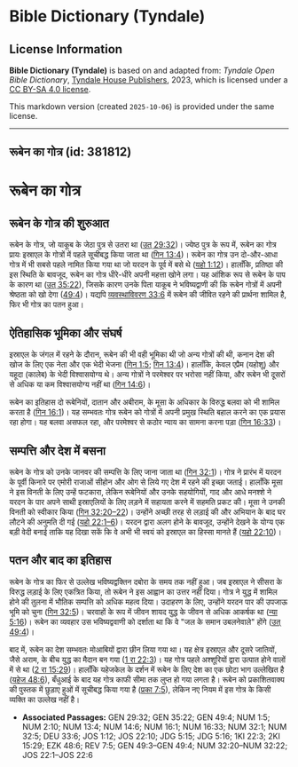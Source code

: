 # Bible Dictionary (Tyndale)

## License Information

**Bible Dictionary (Tyndale)** is based on and adapted from: _Tyndale Open Bible Dictionary_, [Tyndale House Publishers](https://tyndaleopenresources.com/), 2023, which is licensed under a [CC BY-SA 4.0 license](https://creativecommons.org/licenses/by-sa/4.0/legalcode.en).

This markdown version (created `2025-10-06`) is provided under the same license.



--------------------------------

## रूबेन का गोत्र (id: 381812)

रूबेन का गोत्र
==============

रूबेन के गोत्र की शुरुआत
------------------------

रूबेन के गोत्र, जो याकूब के जेठा पुत्र से उतरा था ([उत् 29:32](https://ref.ly/Gen29:32))। ज्येष्ठ पुत्र के रूप में, रूबेन का गोत्र प्रायः इस्राएल के गोत्रों में पहले सूचीबद्ध किया जाता था ([गिन 13:4](https://ref.ly/Num13:4))। रूबेन का गोत्र उन दो\-और\-आधा गोत्र में भी सबसे पहले नामित किया गया था जो यरदन के पूर्व में बसे थे ([यहो 1:12](https://ref.ly/Josh1:12))। हालाँकि, प्रतिष्ठा की इस स्थिति के बावजूद, रूबेन का गोत्र धीरे\-धीरे अपनी महत्ता खोने लगा। यह आंशिक रूप से रूबेन के पाप के कारण था ([उत् 35:22](https://ref.ly/Gen35:22)), जिसके कारण उनके पिता याकूब ने भविष्यद्वाणी की कि रूबेन गोत्रों में अपनी श्रेष्ठता को खो देगा ([49:4](https://ref.ly/Gen49:4))। यद्यपि [व्यवस्थाविवरण 33:6](https://ref.ly/Deut33:6) में रूबेन की जीवित रहने की प्रार्थना शामिल है, फिर भी गोत्र का पतन हुआ।

ऐतिहासिक भूमिका और संघर्ष
-------------------------

इस्राएल के जंगल में रहने के दौरान, रूबेन की भी वही भूमिका थी जो अन्य गोत्रों की थी, कनान देश की खोज के लिए एक नेता और एक भेदी भेजना ([गिन 1:5](https://ref.ly/Num1:5); [गिन 13:4](https://ref.ly/Num13:4))। हालाँकि, केवल एप्रैम (यहोशू) और यहूदा (कालेब) के भेदी विश्वासयोग्य थे। अन्य गोत्रों ने परमेश्वर पर भरोसा नहीं किया, और रूबेन भी दूसरों से अधिक या कम विश्वासयोग्य नहीं था ([गिन 14:6](https://ref.ly/Num14:6))।

रूबेन का इतिहास दो रूबेनियों, दातान और अबीराम, के मूसा के अधिकार के विरुद्ध बलवा को भी शामिल करता है ([गिन 16:1](https://ref.ly/Num16:1))। यह सम्भवतः गोत्र रूबेन को गोत्रों में अपनी प्रमुख स्थिति बहाल करने का एक प्रयास रहा होगा। यह बलवा असफल रहा, और परमेश्वर से कठोर न्याय का सामना करना पड़ा ([गिन 16:33](https://ref.ly/Num16:33))।

सम्पत्ति और देश में बसना
------------------------

रूबेन के गोत्र को उनके जानवर की सम्पत्ति के लिए जाना जाता था ([गिन 32:1](https://ref.ly/Num32:1))। गोत्र ने प्रारंभ में यरदन के पूर्वी किनारे पर एमोरी राजाओं सीहोन और ओग से लिये गए देश में रहने की इच्छा जताई। हालाँकि मूसा ने इस विनती के लिए उन्हें फटकारा, लेकिन रूबेनियों और उनके सहयोगियों, गाद और आधे मनश्शे ने यरदन के पार अपने साथी इस्राएलियों के लिए लड़ने में सहायता करने में सहमति प्रकट की। मूसा ने उनकी विनती को स्वीकार किया ([गिन 32:20–22](https://ref.ly/Num32:20-Num32:22))। उन्होंने अच्छी तरह से लड़ाई की और अभियान के बाद घर लौटने की अनुमति दी गई ([यहो 22:1–6](https://ref.ly/Josh22:1-Josh22:6))। यरदन द्वारा अलग होने के बावजूद, उन्होंने देखने के योग्य एक बड़ी वेदी बनाई ताकि यह दिखा सकें कि वे अभी भी स्वयं को इस्राएल का हिस्सा मानते हैं ([यहो 22:10](https://ref.ly/Josh22:10))।

पतन और बाद का इतिहास
--------------------

रूबेन के गोत्र का फिर से उल्लेख भविष्यद्वक्तिन दबोरा के समय तक नहीं हुआ। जब इस्राएल ने सीसरा के विरुद्ध लड़ाई के लिए एकत्रित किया, तो रूबेन ने इस आह्वान का उत्तर नहीं दिया। गोत्र ने युद्ध में शामिल होने की तुलना में भौतिक सम्पत्ति को अधिक महत्व दिया। उदाहरण के लिए, उन्होंने यरदन पार की उपजाऊ भूमि को चुना ([गिन 32:5](https://ref.ly/Num32:5))। चरवाहों के रूप में जीवन शायद युद्ध के जीवन से अधिक आकर्षक था ([न्या 5:16](https://ref.ly/Judg5:16))। रूबेन का व्यवहार उस भविष्यद्ववाणी को दर्शाता था कि वे "जल के समान उबलनेवाले" होंगे ([उत् 49:4](https://ref.ly/Gen49:4))।

बाद में, रूबेन का देश सम्भवतः मोआबियों द्वारा छीन लिया गया था। यह क्षेत्र इस्राएल और दूसरे जातियों, जैसे अराम, के बीच युद्ध का मैदान बन गया ([1 रा 22:3](https://ref.ly/1Kgs22:3))। यह गोत्र पहले अश्शूरियों द्वारा उत्पात होने वालों में से था ([2 रा 15:29](https://ref.ly/2Kgs15:29))। हालाँकि यहेजकेल के दर्शन में रूबेन के लिए देश का एक छोटा भाग उल्लेखित है ([यहेज 48:6](https://ref.ly/Ezek48:6)), बँधुआई के बाद यह गोत्र काफी सीमा तक लुप्त हो गया लगता है। रूबेन को प्रकाशितवाक्य की पुस्तक में छुड़ाए हुओं में सूचीबद्ध किया गया है ([प्रका 7:5](https://ref.ly/Rev7:5)), लेकिन नए नियम में इस गोत्र के किसी व्यक्ति का उल्लेख नहीं है।

* **Associated Passages:** GEN 29:32; GEN 35:22; GEN 49:4; NUM 1:5; NUM 2:10; NUM 13:4; NUM 14:6; NUM 16:1; NUM 16:33; NUM 32:1; NUM 32:5; DEU 33:6; JOS 1:12; JOS 22:10; JDG 5:15; JDG 5:16; 1KI 22:3; 2KI 15:29; EZK 48:6; REV 7:5; GEN 49:3–GEN 49:4; NUM 32:20–NUM 32:22; JOS 22:1–JOS 22:6

